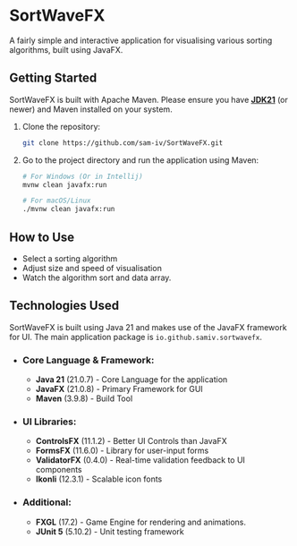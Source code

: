 # SortWaveFX

A fairly simple and interactive application for visualising various sorting algorithms, built using JavaFX.

## Getting Started

SortWaveFX is built with Apache Maven. Please ensure you have [**JDK21**](https://learn.microsoft.com/en-gb/java/openjdk/download)
(or newer) and Maven installed on your system.

1. Clone the repository:
   ```bash
   git clone https://github.com/sam-iv/SortWaveFX.git
   ```
2. Go to the project directory and run the application using Maven:
   ```bash
   # For Windows (Or in Intellij)
   mvnw clean javafx:run
   
   # For macOS/Linux
   ./mvnw clean javafx:run
   ```
## How to Use

<!-- PLACEHOLDER -->
- Select a sorting algorithm
- Adjust size and speed of visualisation
- Watch the algorithm sort and data array.

## Technologies Used

SortWaveFX is built using Java 21 and makes use of the JavaFX framework for UI. The main application package is ``io.github.samiv.sortwavefx``.

- ### Core Language & Framework:
  - **Java 21** (21.0.7) - Core Language for the application
  - **JavaFX** (21.0.8) - Primary Framework for GUI
  - **Maven** (3.9.8) - Build Tool
- ### UI Libraries:
  - **ControlsFX** (11.1.2) - Better UI Controls than JavaFX
  - **FormsFX** (11.6.0) - Library for user-input forms
  - **ValidatorFX** (0.4.0) - Real-time validation feedback to UI components
  - **Ikonli** (12.3.1) - Scalable icon fonts
- ### Additional:
  - **FXGL** (17.2) - Game Engine for rendering and animations.
  - **JUnit 5** (5.10.2) - Unit testing framework
